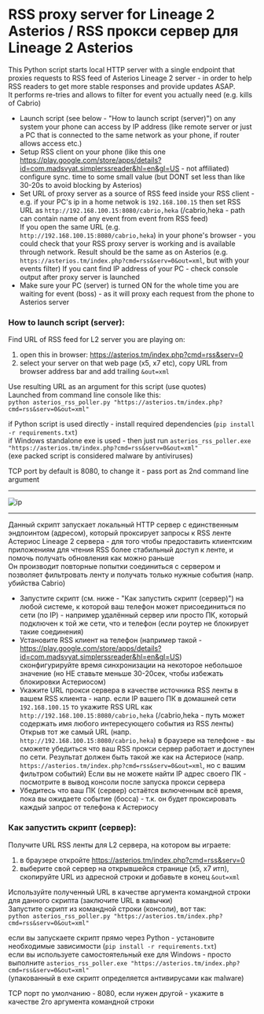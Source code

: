 # RSS proxy server for Lineage 2 Asterios / RSS прокси сервер для Lineage 2 Asterios

This Python script starts local HTTP server with a single endpoint that proxies requests to RSS feed of Asterios Lineage 2 server - in order to help RSS readers to get more stable responses and provide updates ASAP.  
It performs re-tries and allows to filter for event you actually need (e.g. kills of Cabrio)

- Launch script (see below - "How to launch script (server)") on any system your phone can access by IP address (like remote server or just a PC that is connected to the same network as your phone, if router allows access etc.)  
- Setup RSS client on your phone (like this one https://play.google.com/store/apps/details?id=com.madsvyat.simplerssreader&hl=en&gl=US - not affiliated)  
configure sync. time to some small value (but DONT set less than like 30-20s to avoid blocking by Asterios)  
- Set URL of proxy server as a source of RSS feed inside your RSS client - e.g. if your PC's ip in a home netwok is `192.168.100.15` then set RSS URL as `http://192.168.100.15:8080/cabrio,heka` (/cabrio,heka - path can contain name of any event from event from RSS feed)  
If you open the same URL (e.g. `http://192.168.100.15:8080/cabrio,heka`) in your phone's browser - you could check that your RSS proxy server is working and is available through network. Result should be the same as on Asterios (e.g. `https://asterios.tm/index.php?cmd=rss&serv=0&out=xml`, but with your events filter)
If you cant find IP address of your PC - check console output after proxy server is launched  
- Make sure your PC (server) is turned ON for the whole time you are waiting for event (boss) - as it will proxy each request from the phone to Asterios server   

### How to launch script (server):  
Find URL of RSS feed for L2 server you are playing on:  
1. open this in browser: https://asterios.tm/index.php?cmd=rss&serv=0  
2. select your server on that web page (x5, x7 etc), copy URL from browser address bar and add trailing `&out=xml`

Use resulting URL as an argument for this script (use quotes)  
Launched from command line console like this:  
`python asterios_rss_poller.py "https://asterios.tm/index.php?cmd=rss&serv=0&out=xml"`  

if Python script is used directly - install required dependencies (`pip install -r requirements.txt`)  
if Windows standalone exe is used - then just run `asterios_rss_poller.exe "https://asterios.tm/index.php?cmd=rss&serv=0&out=xml"`  
(exe packed script is considered malware by antiviruses)  

TCP port by default is 8080, to change it - pass port as 2nd command line argument  

------------------------------

![ip](https://github.com/LiquidCake/asterios_rss_proxy/assets/9273621/21572bb7-fc55-4eb7-b8d5-b7b1eb358561)

------------------------------

Данный скрипт запускает локальный HTTP сервер с единственным эндпоинтом (адресом), который проксирует запросы к RSS ленте Астериос Lineage 2 сервера - для того чтобы предоставить клиентским приложениям для чтения RSS более стабильный доступ к ленте, и помочь получать обновления как можно раньше  
Он производит повторные попытки соединиться с сервером и позволяет фильтровать ленту и получать только нужные события (напр. убийства Cabrio)  

- Запустите скрипт (см. ниже - "Как запустить скрипт (сервер)") на любой системе, к которой ваш телефон может присоединиться по сети (по IP) - например удалённый сервер или просто ПК, который подключен к той же сети, что и телефон (если роутер не блокирует такие соединения)  
- Установите RSS клиент на телефон (например такой - https://play.google.com/store/apps/details?id=com.madsvyat.simplerssreader&hl=en&gl=US)  
сконфигурируйте время синхронизации на некоторое небольшое значение (но НЕ ставьте меньше 30-20сек, чтобы избежать блокировки Астериосом)   
- Укажите URL прокси сервера в качестве источника RSS ленты в вашем RSS клиента - напр. если IP вашего ПК в домашней сети `192.168.100.15` то укажите RSS URL как  `http://192.168.100.15:8080/cabrio,heka` (/cabrio,heka - путь может содержать имя любого интересующего события из RSS ленты)  
Открыв тот же самый URL (напр. `http://192.168.100.15:8080/cabrio,heka`) в браузере на телефоне - вы сможете убедиться что ваш RSS прокси сервер работает и доступен по сети. Результат должен быть такой же как на Астериосе (напр. `https://asterios.tm/index.php?cmd=rss&serv=0&out=xml`, но с вашим фильтром событий)
Если вы не можете найти IP адрес своего ПК - посмотрите в вывод консоли после запуска прокси сервера
- Убедитесь что ваш ПК (сервер) остаётся включенным всё время, пока вы ожидаете событие (босса) - т.к. он будет проксировать каждый запрос от телефона к Астериосу

### Как запустить скрипт (сервер):
Получите URL RSS ленты для L2 сервера, на котором вы играете:   
1. в браузере откройте https://asterios.tm/index.php?cmd=rss&serv=0  
2. выберите свой сервер на открывшейся странице (x5, x7 итп), скопируйте URL из адресной строки и добавьте в конец `&out=xml`

Используйте полученный URL в качестве аргумента командной строки для данного скрипта (заключите URL в кавычки)  
Запустите скрипт из командной строки (консоли), вот так:  
`python asterios_rss_poller.py "https://asterios.tm/index.php?cmd=rss&serv=0&out=xml"`  

если вы запускаете скрипт прямо через Python - установите необходимые зависимости (`pip install -r requirements.txt`)  
если вы используете самостоятельный exe для Windows - просто выполните `asterios_rss_poller.exe "https://asterios.tm/index.php?cmd=rss&serv=0&out=xml"`  
(упакованный в exe скрипт определяется антивирусами как malware)  

TCP порт по умолчанию - 8080, если нужен другой - укажите в качестве 2го аргумента командной строки

